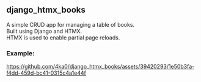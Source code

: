## django_htmx_books

A simple CRUD app for managing a table of books.<br>
Built using Django and HTMX.<br>
HTMX is used to enable partial page reloads.

### Example:

https://github.com/4ka0/django_htmx_books/assets/39420293/1e50b3fa-f4dd-459d-bc41-0315c4a1e44f
